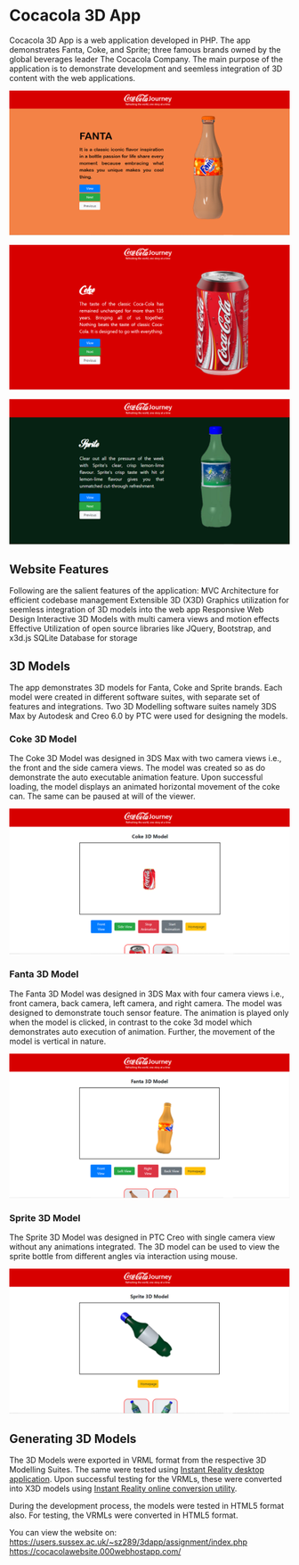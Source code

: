 # Cocacola 3D App

Cocacola 3D App is a web application developed in PHP. The app demonstrates Fanta, Coke, and Sprite; three famous brands owned by the global beverages leader The Cocacola Company. The main purpose of the application is to demonstrate development and seemless integration of 3D content with the web applications.

![Fanta Image](screenshots/fanta.png)

![Coke Image](screenshots/coke.png)

![Sprite Image](screenshots/sprite.png)


## Website Features

Following are the salient features of the application:
MVC Architecture for efficient codebase management
Extensible 3D (X3D) Graphics utilization for seemless integration of 3D models into the web app
Responsive Web Design
Interactive 3D Models with multi camera views and motion effects
Effective Utilization of open source libraries like JQuery, Bootstrap, and x3d.js
SQLite Database for storage


## 3D Models

The app demonstrates 3D models for Fanta, Coke and Sprite brands. Each model were created in different software suites, with separate set of features and integrations. Two 3D Modelling software suites namely 3DS Max by Autodesk and Creo 6.0 by PTC were used for designing the models.

### Coke 3D Model
The Coke 3D Model was designed in 3DS Max with two camera views i.e., the front and the side camera views. The model was created so as do demonstrate the auto executable animation feature. Upon successful loading, the model displays an animated horizontal movement of the coke can. The same can be paused at will of the viewer.

![Coke 3D Model](screenshots/coke-model.png)

### Fanta 3D Model
The Fanta 3D Model was designed in 3DS Max with four camera views i.e., front camera, back camera, left camera, and right camera. The model was designed to demonstrate touch sensor feature. The animation is played only when the model is clicked, in contrast to the coke 3d model which demonstrates auto execution of animation. Further, the movement of the model is vertical in nature.

![Fanta 3D Model](screenshots/fanta-model.png)

### Sprite 3D Model
The Sprite 3D Model was designed in PTC Creo with single camera view without any animations integrated. The 3D model can be used to view the sprite bottle from different angles via interaction using mouse.

![Sprite 3D Model](screenshots/sprite-model.png)

## Generating 3D Models

The 3D Models were exported in VRML format from the respective 3D Modelling Suites. The same were tested using [Instant Reality desktop application](https://www.instantreality.org/). Upon successful testing for the VRMLs, these were converted into X3D models using [Instant Reality online conversion utility](https://doc.instantreality.org/tools/x3d_encoding_converter/).

During the development process, the models were tested in HTML5 format also. For testing, the VRMLs were converted in HTML5 format.

You can view the website on:
https://users.sussex.ac.uk/~sz289/3dapp/assignment/index.php
https://cocacolawebsite.000webhostapp.com/
